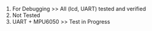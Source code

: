 1. For Debugging >> All (lcd, UART) tested and verified 
2. Not Tested  
3. UART + MPU6050 >> Test in Progress

